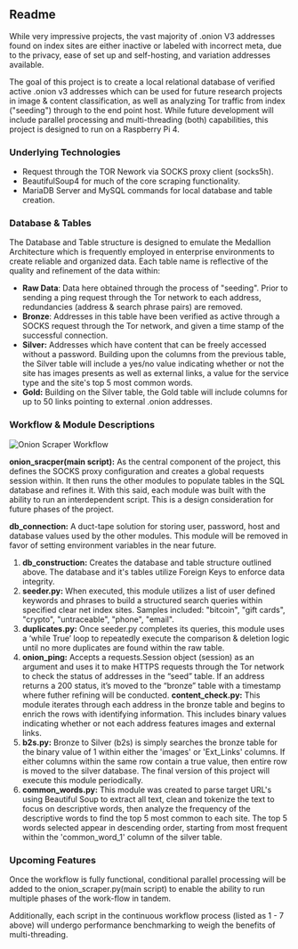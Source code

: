 ## Readme
While very impressive projects, the vast majority of .onion V3 addresses found on index sites are either inactive or labeled with incorrect meta, due to the privacy, ease of set up and self-hosting, and variation addresses available. 

The goal of this project is to create a local relational database of verified active .onion v3 addresses which can be used for future research projects in image & content classification, as well as analyzing Tor traffic from index ("seeding") through to the end point host. While future development will include parallel processing and multi-threading (both) capabilities, this project is designed to run on a Raspberry Pi 4. 


### Underlying Technologies
- Request through the TOR Nework via SOCKS proxy client (socks5h).
- BeautifulSoup4 for much of the core scraping functionality.
- MariaDB Server and MySQL commands for local database and table creation.

### Database & Tables
The Database and Table structure is designed to emulate the Medallion Architecture which is frequently employed in enterprise environments to create reliable and organized data. Each table name is reflective of the quality and refinement of the data within:
- **Raw Data**: Data here obtained through the process of "seeding". Prior to sending a ping request through the Tor network to each address, redundancies (address & search phrase pairs) are removed.
- **Bronze**: Addresses in this table have been verified as active through a SOCKS request through the Tor network, and given a time stamp of the successful connection. 
- **Silver:** Addresses which have content that can be freely accessed without a password. Building upon the columns from the previous table, the Silver table will include a yes/no value indicating whether or not the site has images presents as well as external links, a value for the service type and the site's top 5 most common words.
- **Gold:** Building on the Silver table, the Gold table will include columns for up to 50 links pointing to external .onion addresses. 

### Workflow & Module Descriptions
![Onion Scraper Workflow](https://github.com/TylerG01/onion_scraper/assets/133159382/023440e5-527e-4c9a-992d-f5e55d21191f)

**onion_sracper(main script):** As the central component of the project, this defines the SOCKS proxy configuration and creates a global requests session within. It then runs the other modules to populate tables in the SQL database and refines it. With this said, each module was built with the ability to run an interdependent script. This is a design consideration for future phases of the project. 

**db_connection:** A duct-tape solution for storing user, password, host and database values used by the other modules. This module will be removed in favor of setting environment variables in the near future. 

1. **db_construction:** Creates the database and table structure outlined above. The database and it's tables utilize Foreign Keys to enforce data integrity.
2. **seeder.py:** When executed, this module utilizes a list of user defined keywords and phrases to build a structured search queries within specified clear net index sites. Samples included: "bitcoin", "gift cards", "crypto", "untraceable", "phone", "email".
3. **duplicates.py:** Once seeder.py completes its queries, this module uses a ‘while True’ loop to repeatedly execute the comparison & deletion logic until no more duplicates are found within the raw table. 
4. **onion_ping:** Accepts a requests.Session object (session) as an argument and uses it to make HTTPS requests through the Tor network to check the status of addresses in the “seed” table. If an address returns a 200 status, it’s moved to the “bronze” table with a timestamp where futher refining will be conducted.
 **content_check.py:** This module iterates through each address in the bronze table and begins to enrich the rows with identifying information. This includes binary values indicating whether or not each address features images and external links.
6. **b2s.py:** Bronze to Silver (b2s) is simply searches the bronze table for the binary value of 1 within either the 'images' or 'Ext_Links' columns. If either columns within the same row contain a true value, then entire row is moved to the silver database. The final version of this project will execute this module periodically.
7. **common_words.py:** This module was created to parse target URL's using Beautiful Soup to extract all text, clean and tokenize the text to focus on descriptive words, then analyze the frequency of the descriptive words to find the top 5 most common to each site. The top 5 words selected appear in descending order, starting from most frequent within the 'common_word_1' column of the silver table.

### Upcoming Features
Once the workflow is fully functional, conditional parallel processing will be added to the onion_scraper.py(main script) to enable the ability to run multiple phases of the work-flow in tandem.  

Additionally, each script in the continuous workflow process (listed as 1 - 7 above) will undergo performance benchmarking to weigh the benefits of multi-threading. 




